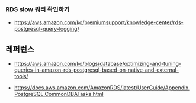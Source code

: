 


### RDS slow 쿼리 확인하기 ###

* https://aws.amazon.com/ko/premiumsupport/knowledge-center/rds-postgresql-query-logging/



## 레퍼런스 ##

* https://aws.amazon.com/ko/blogs/database/optimizing-and-tuning-queries-in-amazon-rds-postgresql-based-on-native-and-external-tools/

* https://docs.aws.amazon.com/AmazonRDS/latest/UserGuide/Appendix.PostgreSQL.CommonDBATasks.html
